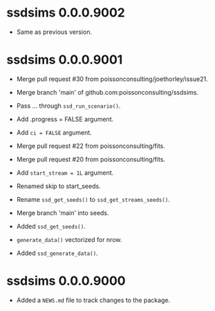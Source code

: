 <!-- NEWS.md is maintained by https://fledge.cynkra.com, contributors should not edit this file -->

# ssdsims 0.0.0.9002

- Same as previous version.


# ssdsims 0.0.0.9001

- Merge pull request #30 from poissonconsulting/joethorley/issue21.

- Merge branch 'main' of github.com:poissonconsulting/ssdsims.

- Pass ... through `ssd_run_scenario()`.

- Add .progress = FALSE argument.

- Add `ci = FALSE` argument.

- Merge pull request #22 from poissonconsulting/fits.

- Merge pull request #20 from poissonconsulting/fits.

- Add `start_stream = 1L` argument.

- Renamed skip to start_seeds.

- Rename `ssd_get_seeds()` to `ssd_get_streams_seeds()`.

- Merge branch 'main' into seeds.

- Added `ssd_get_seeds()`.

- `generate_data()` vectorized for nrow.

- Added `ssd_generate_data()`.


# ssdsims 0.0.0.9000

- Added a `NEWS.md` file to track changes to the package.
